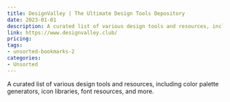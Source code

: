 ```yaml
---
title: DesignValley | The Ultimate Design Tools Depository
date: 2023-01-01
description: A curated list of various design tools and resources, including color palette generators, icon libraries, font resources, and more.
link: https://www.designvalley.club/
pricing: 
tags: 
- unsorted-bookmarks-2 
categories: 
- Unsorted 
---
```


A curated list of various design tools and resources, including color palette generators, icon libraries, font resources, and more.